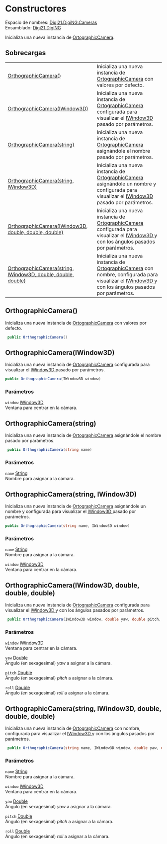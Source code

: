 # Constructores

Espacio de nombres: [Digi21.DigiNG.Cameras](../../)\
Ensamblado: [Digi21.DigiNG](../../../)

Inicializa una nueva instancia de [OrtographicCamera](./).

## Sobrecargas

|                                                                                                                                              |                                                                                                                                                                                                        |
| -------------------------------------------------------------------------------------------------------------------------------------------- | ------------------------------------------------------------------------------------------------------------------------------------------------------------------------------------------------------ |
| [OrthographicCamera()](constructores.md#orthographiccamera)                                                                                  | Inicializa una nueva instancia de [OrtographicCamera](./) con valores por defecto.                                                                                                                     |
| [OrthographicCamera(IWindow3D)](constructores.md#orthographiccamera-iwindow-3-d)                                                             | Inicializa una nueva instancia de [OrtographicCamera](./) configurada para visualizar el [IWindow3D ](../../../digi21.math/interfaces/iwindow3d/)pasado por parámetros.                                |
| [OrthographicCamera(string)](constructores.md#orthographiccamera-iwindow-3-d)                                                                | Inicializa una nueva instancia de [OrtographicCamera](./) asignándole el nombre pasado por parámetros.                                                                                                 |
| [OrthographicCamera(string, IWindow3D)](constructores.md#orthographiccamera-string-iwindow-3-d)                                              | Inicializa una nueva instancia de [OrtographicCamera](./) asignándole un nombre y configurada para visualizar el [IWindow3D ](../../../digi21.math/interfaces/iwindow3d/)pasado por parámetros.        |
| [OrthographicCamera(IWindow3D, double, double, double)](constructores.md#orthographiccamera-iwindow-3-d-double-double-double)                | Inicializa una nueva instancia de [OrtographicCamera](./) configurada para visualizar el [IWindow3D ](../../../digi21.math/interfaces/iwindow3d/)y con los ángulos pasados por parámetros.             |
| [OrthographicCamera(string, IWindow3D, double, double, double)](constructores.md#orthographiccamera-string-iwindow-3-d-double-double-double) | Inicializa una nueva instancia de [OrtographicCamera](./) con nombre, configurada para visualizar el [IWindow3D ](../../../digi21.math/interfaces/iwindow3d/)y con los ángulos pasados por parámetros. |

## OrthographicCamera()

Inicializa una nueva instancia de [OrtographicCamera](./) con valores por defecto.

```csharp
 public OrthographicCamera()
```

## OrthographicCamera(IWindow3D)

Inicializa una nueva instancia de [OrtographicCamera](./) configurada para visualizar el [IWindow3D ](../../../digi21.math/interfaces/iwindow3d/)pasado por parámetros.

```csharp
public OrthographicCamera(IWindow3D window)
```

### Parámetros

`window` [IWindow3D](../../../digi21.math/interfaces/iwindow3d/)\
Ventana para centrar en la cámara.

## OrthographicCamera(string)

Inicializa una nueva instancia de [OrtographicCamera](./) asignándole el nombre pasado por parámetros.

```csharp
 public OrthographicCamera(string name)
```

### Parámetros

`name` [String](https://docs.microsoft.com/en-us/dotnet/api/system.string?view=net-5.0)\
Nombre para asignar a la cámara.

## OrthographicCamera(string, IWindow3D)

Inicializa una nueva instancia de [OrtographicCamera](./) asignándole un nombre y configurada para visualizar el [IWindow3D ](../../../digi21.math/interfaces/iwindow3d/)pasado por parámetros.

```csharp
public OrthographicCamera(string name, IWindow3D window)
```

### Parámetros

`name` [String](https://docs.microsoft.com/en-us/dotnet/api/system.string?view=net-5.0)\
Nombre para asignar a la cámara.

`window` [IWindow3D](../../../digi21.math/interfaces/iwindow3d/)\
Ventana para centrar en la cámara.

## OrthographicCamera(IWindow3D, double, double, double)

Inicializa una nueva instancia de [OrtographicCamera](./) configurada para visualizar el [IWindow3D ](../../../digi21.math/interfaces/iwindow3d/)y con los ángulos pasados por parámetros.

```csharp
 public OrthographicCamera(IWindow3D window, double yaw, double pitch, double roll)
```

### Parámetros

`window` [IWindow3D](../../../digi21.math/interfaces/iwindow3d/)\
Ventana para centrar en la cámara.

`yaw` [Double](https://docs.microsoft.com/en-us/dotnet/api/system.double?view=net-5.0)\
Ángulo (en sexagesimal) _yaw_ a asignar a la cámara.

`pitch` [Double](https://docs.microsoft.com/en-us/dotnet/api/system.double?view=net-5.0)\
Ángulo (en sexagesimal) _pitch_ a asignar a la cámara.

`roll` [Double](https://docs.microsoft.com/en-us/dotnet/api/system.double?view=net-5.0)\
Ángulo (en sexagesimal) _roll_ a asignar a la cámara.

## OrthographicCamera(string, IWindow3D, double, double, double)

Inicializa una nueva instancia de [OrtographicCamera](./) con nombre, configurada para visualizar el [IWindow3D ](../../../digi21.math/interfaces/iwindow3d/)y con los ángulos pasados por parámetros.

```csharp
 public OrthographicCamera(string name, IWindow3D window, double yaw, double pitch double roll)
```

### Parámetros

`name` [String](https://docs.microsoft.com/en-us/dotnet/api/system.string?view=net-5.0)\
Nombre para asignar a la cámara.

`window` [IWindow3D](../../../digi21.math/interfaces/iwindow3d/)\
Ventana para centrar en la cámara.

`yaw` [Double](https://docs.microsoft.com/en-us/dotnet/api/system.double?view=net-5.0)\
Ángulo (en sexagesimal) _yaw_ a asignar a la cámara.

`pitch` [Double](https://docs.microsoft.com/en-us/dotnet/api/system.double?view=net-5.0)\
Ángulo (en sexagesimal) _pitch_ a asignar a la cámara.

`roll` [Double](https://docs.microsoft.com/en-us/dotnet/api/system.double?view=net-5.0)\
Ángulo (en sexagesimal) _roll_ a asignar a la cámara.











